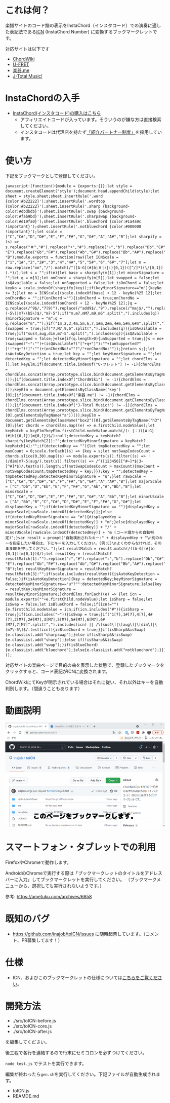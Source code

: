 # これは何？

楽譜サイトのコード譜の表示をInstaChord（インスタコード）での演奏に適した表記法である[ICN](http://instachord.com/instruction/icn/) (InstaChord Number) に変換するブックマークレットです。

対応サイトは以下です

- [ChordWiki](https://ja.chordwiki.org/)
- [U-FRET](https://www.ufret.jp/)
- [楽器.me](https://gakufu.gakki.me/)
- [J-Total Music!](https://music.j-total.net/)

# InstaChordの入手

- [InstaChord(インスタコード)の購入はこちら](https://c.affitch.com?ref=QEP6CNKKRACV)
  - アフィリエイトコードが入っています。そういうのが嫌な方は直接検索してください。
  - インスタコードは代理店を持たず[「紹介パートナー制度」](https://instachord.com/overview/d2c/)を採用しています。

# 使い方

下記をブックマークとして登録してください。

```
javascript:(function(){module = {exports:{}};let style = document.createElement('style');document.head.appendChild(style);let sheet = style.sheet;sheet.insertRule('.word {color:#b22222}');sheet.insertRule('.wordtop {color:#b22222}');sheet.insertRule('.sharp {background-color:#dbdbdb}');sheet.insertRule('.swap {background-color:#fab9bd}');sheet.insertRule('.sharpswap {background-color:#d19fa0}');sheet.insertRule('.bluechord {color:#1a4a9c !important}');sheet.insertRule('.notbluechord {color:#000000 !important}');let scale = ["C","C#","D","D#","E","F","F#","G","G#","A","A#","B"];let sharpify = (s) => s.replace("＃","#").replace("♯","#").replace("♭","b").replace("Db","C#").replace("Eb","D#").replace("Fb", "E").replace("Gb","F#").replace("Ab","G#").replace("Bb","A#").replace("Cb", "B");module.exports = function(raw){let ICNScale = ["1","1#","2","2#","3","4","4#","5","5#","6","6#","7"];let m = raw.replace("on","/").match(/^([A-G](#|b|＃|♯|♭){0,1})([^/]*)(\/{0,1})(.*)/);let s = "";if(m){let base = sharpify(m[1]);let minorSignature = "";let q = m[3];let onChord = sharpify(m[5]);let swapped = false;let isQAvailable = false;let unSupported = false;let isOnChord = false;let keyNo = scale.indexOf(sharpify(key));if(keyMinorSignature=="m"){keyNo += 3;}let no = ICNScale[(scale.indexOf(base) + 12 - keyNo)%25 12];let onChordNo = "";if(onChord!=""){isOnChord = true;onChordNo = ICNScale[(scale.indexOf(onChord) + 12 - keyNo)%25 12];}q = q.replace(/^9$/,"7(9)").replace(/^add9$/,"9").replace(/^maj$/,"").replace(/^min$/,"m").replace(/^maj7$/,"M7").replace("7sus4","sus4").replace("dim7","dim").replace(/^m7b5|m7\(-5\)|m7\(b5\)$/,"m7-5");if("m,m7,mM7,m9,m6".split(",").includes(q)){minorSignature = "m";q = q.replace("m","");}if("1m,2,3,4m,5m,6,7,1#m,2#m,4#m,5#m,6#m".split(",").includes(no+minorSignature)){swapped = true;}if("7,M7,9,6".split(",").includes(q)){isQAvailable = true;}if("sus4,aug,dim,m7-5".split(",").includes(q)){isQAvailable = true;swapped = false;}else{if(q.length>0){unSupported = true;}}s = no+(swapped?"~":"")+(isQAvailable?("["+q+"]"):""+(unSupported?"[!!"+q+"!!]":"")+(onChordNo!=""?"/"+onChordNo:""));}return s;};let isAutoKeyDetection = true;let key = "";let keyMinorSignature = "";let detectedKey = "";let detectedKeyMinorSignature = "";let chordElms = [];let keyElm;if(document.title.indexOf("U-フレット") != -1){chordElms = chordElms.concat(Array.prototype.slice.bind(document.getElementsByTagName("rt"))());}if(document.title.indexOf("ChordWiki") != -1){chordElms = chordElms.concat(Array.prototype.slice.bind(document.getElementsByClassName("chord"))());keyElm = document.getElementsByClassName('key')[0];}if(document.title.indexOf("楽器.me") != -1){chordElms = chordElms.concat(Array.prototype.slice.bind(document.getElementsByClassName("cd_fontpos"))());}if(document.title.indexOf("J-Total Music!") != -1){chordElms = chordElms.concat(Array.prototype.slice.bind(document.getElementsByTagName("tt")[0].getElementsByTagName("a"))());keyElm = document.getElementsByClassName("box2")[0].getElementsByTagName("h3")[0];}let chords = chordElms.map((e) => e.firstChild.nodeValue);let keyMatch = keyElm?keyElm.firstChild.nodeValue.match(/(: |：)([A-G](#|b){0,1})(m{0,1})$/):null;detectedKey = keyMatch?sharpify(keyMatch[2]):"";detectedKeyMinorSignature = keyMatch?keyMatch[4]:"";if(detectedKey == ""){let tmpDetectedKey = "";let maxCount = 0;scale.forEach((s) => {key = s;let notSwapCodesCount = chords.slice(0,30).map((s) => module.exports(s)).filter((s) => !(/dim|m7-5|aug/).test(s)).filter((s) => /^([123456][^#~]*$|3~[^#]*$)/.test(s)).length;if(notSwapCodesCount > maxCount){maxCount = notSwapCodesCount;tmpDetectedKey = key;}});key = "";detectedKey = tmpDetectedKey;detectedKeyMinorSignature = "u";}let rawScale = ["C","C#","D","D#","E","F","F#","G","G#","A","A#","B"];let majorScale = ["C","Db","D","Eb","E","F","F#","G","Ab","A","Bb","B"];let minorScale = ["C","C#","D","D#","E","F","F#","G","G#","A","Bb","B"];let minorUScale = ["A","Bb","B","C","C#","D","D#","E","F","F#","G","G#"];let displayedKey = "";if(detectedKeyMinorSignature == ""){displayedKey = majorScale[rawScale.indexOf(detectedKey)];}else if(detectedKeyMinorSignature == "m"){displayedKey = minorScale[rawScale.indexOf(detectedKey)] + "m";}else{displayedKey = majorScale[rawScale.indexOf(detectedKey)] + "/" + minorUScale[rawScale.indexOf(detectedKey)] + "m (コード譜からの自動判定)";}var result = prompt("自動検出されたキー:" + displayedKey + "\n別のキーを指定したい場合は、下にキーを入力してください。(例:C)\nよくわからなければ、そのままOKを押してください。");let resultMatch = result.match(/([A-G](#|b){0,1})(m{0,1})$/);let resultKey = (resultMatch?resultMatch[1]:"").replace("♯","#").replace("♭","b").replace("Db","C#").replace("Eb","D#").replace("Fb", "E").replace("Gb","F#").replace("Ab","G#").replace("Bb","A#").replace("Cb", "B");let resultKeyMinorSignature = resultMatch?resultMatch[3]:"";if(scale.includes(resultKey)){isAutoKeyDetection = false;}if(isAutoKeyDetection){key = detectedKey;keyMinorSignature = detectedKeyMinorSignature=="u"?"":detectedKeyMinorSignature;}else{key = resultKey;keyMinorSignature = resultKeyMinorSignature;}chordElms.forEach((e) => {let icn = module.exports(""+e.firstChild.nodeValue);let isSharp = false;let isSwap = false;let isBlueChord = false;if(icn!=""){e.firstChild.nodeValue = icn;if(icn.includes("#")){isSharp = true;}if(icn.includes("~")){isSwap = true;}if("1[7],1#[7],4[7],4#[7],2[M7],2#[M7],3[M7],5[M7],5#[M7],6[M7],6#[M7],7[M7]".split(",").includes(icn) || /\[sus4\]|\[aug\]|\[dim\]|\[m7\-5\]$/.test(icn)){isBlueChord = true;}}if(isSharp&&isSwap){e.classList.add("sharpswap");}else if(isSharp&&!isSwap){e.classList.add("sharp");}else if(!isSharp&&isSwap){e.classList.add("swap");}if(isBlueChord){e.classList.add("bluechord");}else{e.classList.add("notbluechord");}});})();
```

対応サイトの楽曲ページで目的の曲を表示した状態で、登録したブックマークをクリックすると、コード表記がICNに変換されます。

ChordWikiにてKeyが明示されている場合はそれに従い、それ以外はキーを自動判別します。（間違うこともあります）

# 動画説明

![tutorial](./imgs/tutorial.gif)

# スマートフォン・タブレットでの利用

FirefoxやChromeで動作します。

AndroidのChromeで実行する際は「ブックマークレットのタイトルをアドレスバーに入力」してブックマークレットを実行してください。
（ブックマークメニューから、選択しても実行されないようです。）

参考: https://ametuku.com/archives/6858

# 既知のバグ

- https://github.com/inajob/toICN/issues に随時起票しています。（コメント、PR募集してます！）

# 仕様

- ICN、およびこのブックマークレットの仕様については[こちらをご覧ください](/specification.md)。

# 開発方法

- ./src/toICN-before.js
- ./src/toICN-core.js
- ./src/toICN-after.js

を編集してください。

後工程で各行を連結するので行末にセミコロンを必ずつけてください。

`node test.js` でテストを実行できます。

編集が終わったら`gen.sh`を実行してください。下記ファイルが自動生成されます。

- toICN.js
- REAMDE.md

